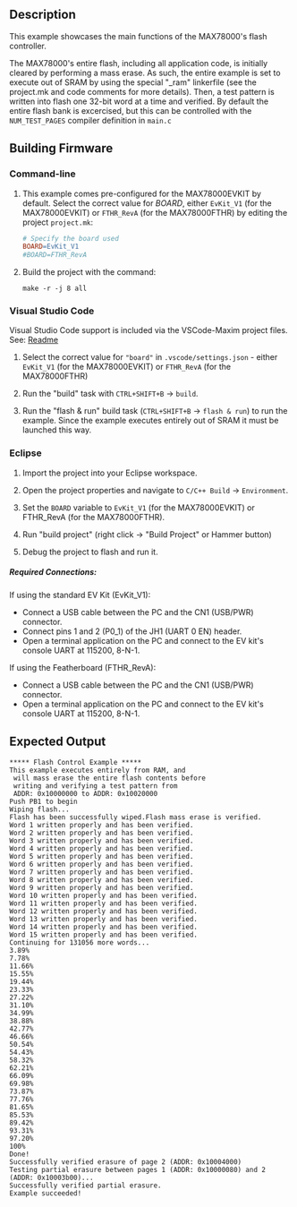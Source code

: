 ## Description

This example showcases the main functions of the MAX78000's flash controller.

The MAX78000's entire flash, including all application code, is initially cleared by performing a mass erase.  As such, the entire example is set to execute out of SRAM by using the special "_ram" linkerfile (see the project.mk and code comments for more details).  Then, a test pattern is written into flash one 32-bit word at a time and verified.  By default the entire flash bank is excercised, but this can be controlled with the `NUM_TEST_PAGES` compiler definition in `main.c`

## Building Firmware

### Command-line

1. This example comes pre-configured for the MAX78000EVKIT by default.  Select the correct value for _BOARD_, either `EvKit_V1` (for the MAX78000EVKIT) or `FTHR_RevA` (for the MAX78000FTHR) by editing the project `project.mk`:

    ```Makefile
    # Specify the board used
    BOARD=EvKit_V1
    #BOARD=FTHR_RevA
    ```

2. Build the project with the command:

    ```shell
    make -r -j 8 all
    ```

### Visual Studio Code

Visual Studio Code support is included via the VSCode-Maxim project files.  See:  [Readme](./.vscode/readme.md)

1. Select the correct value for `"board"` in `.vscode/settings.json` - either `EvKit_V1` (for the MAX78000EVKIT) or `FTHR_RevA` (for the MAX78000FTHR)

2. Run the "build" task with `CTRL+SHIFT+B` -> `build`.

3. Run the "flash & run" build task (`CTRL+SHIFT+B` -> `flash & run`) to run the example.  Since the example executes entirely out of SRAM it must be launched this way.

### Eclipse

1. Import the project into your Eclipse workspace.

2. Open the project properties and navigate to `C/C++ Build` -> `Environment`.

3. Set the `BOARD` variable to `EvKit_V1` (for the MAX78000EVKIT) or FTHR_RevA (for the MAX78000FTHR).

4. Run "build project" (right click -> "Build Project" or Hammer button)

5. Debug the project to flash and run it.

##### Required Connections:
If using the standard EV Kit (EvKit_V1):
-   Connect a USB cable between the PC and the CN1 (USB/PWR) connector.
-   Connect pins 1 and 2 (P0_1) of the JH1 (UART 0 EN) header.
-   Open a terminal application on the PC and connect to the EV kit's console UART at 115200, 8-N-1.

If using the Featherboard (FTHR_RevA):
-   Connect a USB cable between the PC and the CN1 (USB/PWR) connector.
-   Open a terminal application on the PC and connect to the EV kit's console UART at 115200, 8-N-1.

## Expected Output

```
***** Flash Control Example *****
This example executes entirely from RAM, and
 will mass erase the entire flash contents before
 writing and verifying a test pattern from
 ADDR: 0x10000000 to ADDR: 0x10020000
Push PB1 to begin
Wiping flash...
Flash has been successfully wiped.Flash mass erase is verified.
Word 1 written properly and has been verified.
Word 2 written properly and has been verified.
Word 3 written properly and has been verified.
Word 4 written properly and has been verified.
Word 5 written properly and has been verified.
Word 6 written properly and has been verified.
Word 7 written properly and has been verified.
Word 8 written properly and has been verified.
Word 9 written properly and has been verified.
Word 10 written properly and has been verified.
Word 11 written properly and has been verified.
Word 12 written properly and has been verified.
Word 13 written properly and has been verified.
Word 14 written properly and has been verified.
Word 15 written properly and has been verified.
Continuing for 131056 more words...
3.89%
7.78%
11.66%
15.55%
19.44%
23.33%
27.22%
31.10%
34.99%
38.88%
42.77%
46.66%
50.54%
54.43%
58.32%
62.21%
66.09%
69.98%
73.87%
77.76%
81.65%
85.53%
89.42%
93.31%
97.20%
100%
Done!
Successfully verified erasure of page 2 (ADDR: 0x10004000)
Testing partial erasure between pages 1 (ADDR: 0x10000080) and 2 (ADDR: 0x10003b00)...
Successfully verified partial erasure.
Example succeeded!

```
